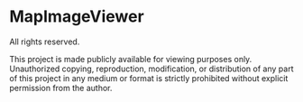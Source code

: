 # MapImageViewer

All rights reserved.

This project is made publicly available for viewing purposes only. 
Unauthorized copying, reproduction, modification, or distribution of any part of this project 
in any medium or format is strictly prohibited without explicit permission from the author.
